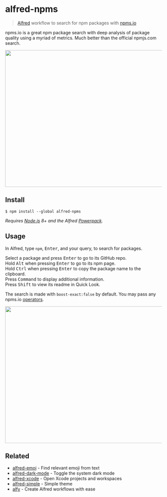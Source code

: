 # alfred-npms

> [Alfred](https://alfredapp.com) workflow to search for npm packages with [npms.io](https://npms.io)

npms.io is a great npm package search with deep analysis of package quality using a myriad of metrics. Much better than the official npmjs.com search.

<img src="media/screenshot.png" width="694" height="440">

## Install

```
$ npm install --global alfred-npms
```

*Requires [Node.js](https://nodejs.org) 8+ and the Alfred [Powerpack](https://www.alfredapp.com/powerpack/).*

## Usage

In Alfred, type `npm`, <kbd>Enter</kbd>, and your query, to search for packages.

Select a package and press <kbd>Enter</kbd> to go to its GitHub repo.<br>
Hold <kbd>Alt</kbd> when pressing <kbd>Enter</kbd> to go to its npm page.<br>
Hold <kbd>Ctrl</kbd> when pressing <kbd>Enter</kbd> to copy the package name to the clipboard.<br>
Press <kbd>Command</kbd> to display additional information.<br>
Press <kbd>Shift</kbd> to view its readme in Quick Look.

The search is made with `boost-exact:false` by default. You may pass any npms.io [operators](https://api-docs.npms.io/#api-search-query).

<img src="media/screenshot2.png" width="694" height="440">

## Related

- [alfred-emoj](https://github.com/sindresorhus/alfred-emoj) - Find relevant emoji from text
- [alfred-dark-mode](https://github.com/sindresorhus/alfred-dark-mode) - Toggle the system dark mode
- [alfred-xcode](https://github.com/sindresorhus/alfred-xcode) - Open Xcode projects and workspaces
- [alfred-simple](https://github.com/sindresorhus/alfred-simple) - Simple theme
- [alfy](https://github.com/sindresorhus/alfy) - Create Alfred workflows with ease
